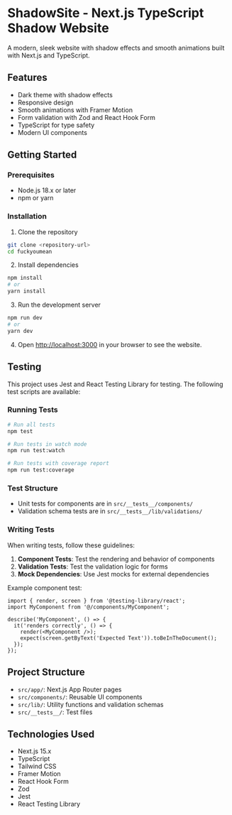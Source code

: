# ShadowSite - Next.js TypeScript Shadow Website

A modern, sleek website with shadow effects and smooth animations built with Next.js and TypeScript.

## Features

- Dark theme with shadow effects
- Responsive design
- Smooth animations with Framer Motion
- Form validation with Zod and React Hook Form
- TypeScript for type safety
- Modern UI components

## Getting Started

### Prerequisites

- Node.js 18.x or later
- npm or yarn

### Installation

1. Clone the repository
```bash
git clone <repository-url>
cd fuckyoumean
```

2. Install dependencies
```bash
npm install
# or
yarn install
```

3. Run the development server
```bash
npm run dev
# or
yarn dev
```

4. Open [http://localhost:3000](http://localhost:3000) in your browser to see the website.

## Testing

This project uses Jest and React Testing Library for testing. The following test scripts are available:

### Running Tests

```bash
# Run all tests
npm test

# Run tests in watch mode
npm run test:watch

# Run tests with coverage report
npm run test:coverage
```

### Test Structure

- Unit tests for components are in `src/__tests__/components/`
- Validation schema tests are in `src/__tests__/lib/validations/`

### Writing Tests

When writing tests, follow these guidelines:

1. **Component Tests**: Test the rendering and behavior of components
2. **Validation Tests**: Test the validation logic for forms
3. **Mock Dependencies**: Use Jest mocks for external dependencies

Example component test:
```tsx
import { render, screen } from '@testing-library/react';
import MyComponent from '@/components/MyComponent';

describe('MyComponent', () => {
  it('renders correctly', () => {
    render(<MyComponent />);
    expect(screen.getByText('Expected Text')).toBeInTheDocument();
  });
});
```

## Project Structure

- `src/app/`: Next.js App Router pages
- `src/components/`: Reusable UI components
- `src/lib/`: Utility functions and validation schemas
- `src/__tests__/`: Test files

## Technologies Used

- Next.js 15.x
- TypeScript
- Tailwind CSS
- Framer Motion
- React Hook Form
- Zod
- Jest
- React Testing Library
